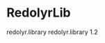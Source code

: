RedolyrLib
==========

<description>
  <groupId>redolyr.library</groupId>
  <artifactId>redolyr.library</artifactId>
  <version>1.2</version>
</description>
